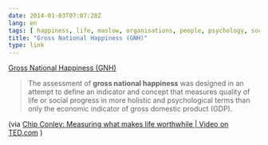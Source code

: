 ```yaml
---
date: 2014-01-03T07:07:28Z
lang: en
tags: [ happiness, life, maslow, organisations, people, psychology, society ]
title: "Gross National Happiness (GNH)"
type: link
---
```


[Gross National Happiness
(GNH)](http://en.wikipedia.org/wiki/Gross_national_happiness)

> The assessment of **gross national happiness** was designed in an
> attempt to define an indicator and concept that measures quality of
> life or social progress in more holistic and psychological terms than
> only the economic indicator of gross domestic product (GDP).

(via [Chip Conley: Measuring what makes life worthwhile  |  Video on
TED.com](http://www.ted.com/talks/chip_conley_measuring_what_makes_life_worthwhile.html)
)

